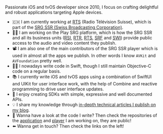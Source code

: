 Passionate iOS and tvOS developer since 2010, I focus on crafting delightful and robust applications targeting Apple devices.

- 🇨🇭 I am currently working at [RTS](https://www.rts.ch) (Radio Télévision Suisse), which is part of the [SRG SSR (Swiss Broadcasting Corporation)](https://www.srgssr.ch/en/who-we-are/organisation).
- 👷‍♂️ I am working on the Play SRG platform, which is how the SRG SSR and all its business units ([RSI](https://www.rsi.ch), [RTR](https://www.rtr.ch), [RTS](https://www.rts.ch), [SRF](https://www.srf.ch) and [SWI](https://www.swissinfo.ch)) provide public access to the audio and video content they publish.
- 📽 I am also one of the main contributors of the SRG SSR player which is used in almost all the apps we publish. In other words I know `AVKit` and `AVFoundation` pretty well.
- 🧑‍💻 I nowadays write code in Swift, though I still maintain Objective-C code on a regular basis.
- 📚 I currently write iOS and tvOS apps using a combination of SwiftUI and UIKit for user interface work, with the help of Combine and reactive programming to drive user interface updates.
- 🧰 I enjoy creating SDKs with simple, expressive and well documented APIs.
- 💡 I share my knowledge through [in-depth technical articles I publish on my blog](https://defagos.github.io).
- 👀 Wanna have a look at the code I write? Then check the repositories of the [application](https://github.com/SRGSSR/playsrg-apple) and [player](https://github.com/SRGSSR/srgletterbox-apple) I am working on, they are public!
- ⬅️ Wanna get in touch? Then check the links on the left!
